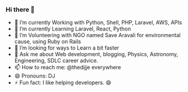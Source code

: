 ### Hi there 👋

<!--
**Thedijje/thedijje** is a ✨ _special_ ✨ repository because its `README.md` (this file) appears on your GitHub profile.-->


- 🔭 I’m currently Working with Python, Shell, PHP, Laravel, AWS, APIs
- 🌱 I’m currently Learning Laravel, React, Python
- 🌳 I’m Volunteering with NGO named Save Aravali for environmental cause, using Ruby on Rails
- 🤔 I’m looking for ways to Learn a bit faster 
- 💬 Ask me about Web development, blogging, Physics, Astronomy, Engineering, SDLC career advice.
- 📫 How to reach me: @thedijje everywhere
- 😄 Pronouns: DJ
- ⚡ Fun fact: I like helping developers. 😄

